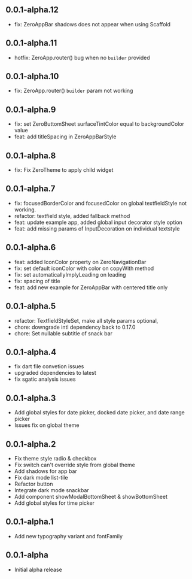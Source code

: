 ## 0.0.1-alpha.12

* fix: ZeroAppBar shadows does not appear when using Scaffold

## 0.0.1-alpha.11

* hotfix: ZeroApp.router() bug when no `builder` provided

## 0.0.1-alpha.10

* fix: ZeroApp.router() `builder` param not working

## 0.0.1-alpha.9

* fix: set ZeroButtomSheet surfaceTintColor equal to backgroundColor value
* feat: add titleSpacing in ZeroAppBarStyle

## 0.0.1-alpha.8

* fix: Fix ZeroTheme to apply child widget

## 0.0.1-alpha.7

* fix: focusedBorderColor and focusedColor on global textfieldStyle not working.
* refactor: textfield style, added fallback method
* feat: update example app, added global input decorator style option
* feat: add missing params of InputDecoration on individual textstyle

## 0.0.1-alpha.6

* feat: added IconColor property on ZeroNavigationBar
* fix: set default iconColor with color on copyWith method
* fix: set automaticallyImplyLeading on leading
* fix: spacing of title
* feat: add new example for ZeroAppBar with centered title only


## 0.0.1-alpha.5

* refactor: TextfieldStyleSet, make all style params optional, 
* chore: downgrade intl dependency back to 0.17.0
* chore: Set nullable subtitle of snack bar

## 0.0.1-alpha.4

* fix dart file convetion issues 
* upgraded dependencies to latest
* fix sgatic analysis issues

## 0.0.1-alpha.3

* Add global styles for date picker, docked date picker, and date range picker
* Issues fix on global theme 

## 0.0.1-alpha.2

* Fix theme style radio & checkbox
* Fix switch can't override style from global theme
* Add shadows for app bar
* Fix dark mode list-tile
* Refactor button
* Integrate dark mode snackbar 
* Add component showModalBottomSheet & showBottomSheet
* Add global styles for time picker

## 0.0.1-alpha.1

* Add new typography variant and fontFamily

## 0.0.1-alpha

* Initial alpha release
